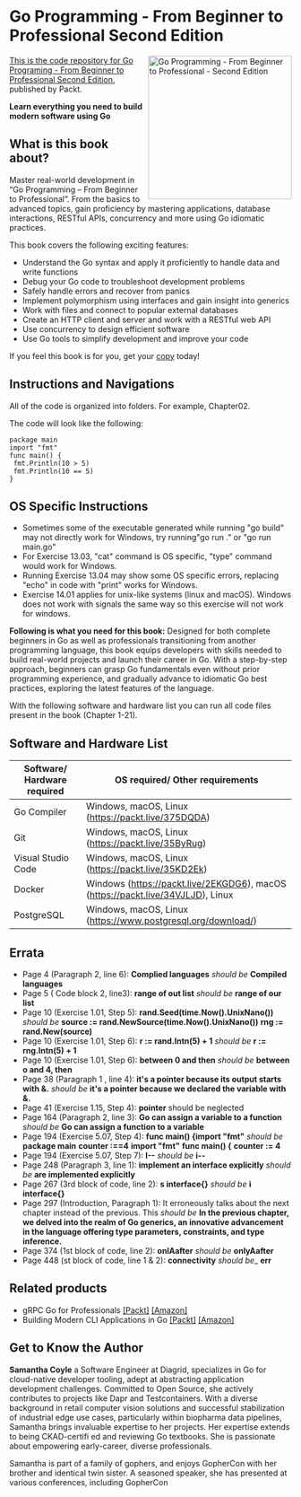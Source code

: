 # Go Programming - From Beginner to Professional Second Edition

<a href="https://www.packtpub.com/product/go-programming-from-beginner-to-professional-second-edition/9781803243054"> <img src="https://content.packt.com/B18621/cover_image_small.jpg" alt="Go Programming - From Beginner to Professional - Second Edition" itemprop="url" height="256px" align="right">

This is the code repository for [Go Programing - From Beginner to Professional Second Edition](https://www.packtpub.com/product/go-programming-from-beginner-to-professional-second-edition/9781803243054), published by Packt.

**Learn everything you need to build modern software using Go**

## What is this book about?
Master real-world development in “Go Programming – From Beginner to Professional”. From the basics to advanced topics, gain proficiency by mastering applications, database interactions, RESTful APIs, concurrency and more using Go idiomatic practices.
 
This book covers the following exciting features:
* Understand the Go syntax and apply it proficiently to handle data and write functions
* Debug your Go code to troubleshoot development problems
* Safely handle errors and recover from panics
* Implement polymorphism using interfaces and gain insight into generics
* Work with files and connect to popular external databases
* Create an HTTP client and server and work with a RESTful web API
* Use concurrency to design efficient software
* Use Go tools to simplify development and improve your code

If you feel this book is for you, get your [copy](https://a.co/d/b0BTbEk) today!

## Instructions and Navigations

All of the code is organized into folders. For example, Chapter02.

The code will look like the following:

```
package main
import "fmt"
func main() {
 fmt.Println(10 > 5)
 fmt.Println(10 == 5)
}
```

## OS Specific Instructions
* Sometimes some of the executable generated while running "go build" may not directly work for Windows, try running"go run ." or "go run main.go" 
* For Exercise 13.03, "cat" command is OS specific, "type" command would work for Windows.
* Running Exercise 13.04 may show some OS specific errors, replacing "echo" in code with "print" works for Windows.
* Exercise 14.01 applies for unix-like systems (linux and macOS). Windows does not work with signals the same way so this exercise will not work for windows. 

**Following is what you need for this book:**
Designed for both complete beginners in Go as well as professionals transitioning from another programming language, this book equips developers with skills needed to build real-world projects and launch their career in Go. With a step-by-step approach, beginners can grasp Go fundamentals even without prior programming experience, and gradually advance to idiomatic Go best practices, exploring the latest features of the language.

With the following software and hardware list you can run all code files present in the book (Chapter 1-21).

## Software and Hardware List
| Software/ Hardware required | OS required/ Other requirements |
| ------------------------------------ | ----------------------------------- |
| Go Compiler | Windows, macOS, Linux (https://packt.live/375DQDA) |
| Git | Windows, macOS, Linux (https://packt.live/35ByRug) |
| Visual Studio Code | Windows, macOS, Linux (https://packt.live/35KD2Ek) |
| Docker | Windows (https://packt.live/2EKGDG6), macOS (https://packt.live/34VJLJD), Linux |
| PostgreSQL | Windows, macOS, Linux (https://www.postgresql.org/download/) |

## Errata
* Page 4 (Paragraph 2, line 6): **Complied languages** _should be_ **Compiled languages**
* Page 5 ( Code block 2, line3): **range of out list** _should be_ **range of our list**
* Page 10 (Exercise 1.01, Step 5): **rand.Seed(time.Now().UnixNano())** _should be_ **source := rand.NewSource(time.Now().UnixNano())**
                                                                                    **rng := rand.New(source)**
* Page 10 (Exercise 1.01, Step 6): **r := rand.Intn(5) + 1** _should be_ **r := rng.Intn(5) + 1**
* Page 10 (Exercise 1.01, Step 6): **between 0 and then** _should be_ **between o and 4, then**                                 
* Page 38 (Paragraph 1 , line 4): **it's a pointer because its output starts with &.** _should be_ **it's a pointer because we declared the variable with &.**
* Page 41 (Exercise 1.15, Step 4): **pointer** should be neglected
* Page 164 (Paragraph 2, line 3): **Go can assign a variable to a function** _should be_ **Go can assign a function to a variable**
* Page 194 (Exercise 5.07, Step 4): **func main() {import "fmt"** _should be_ **package main**
                                    **counter :==4**                          **import "fmt"**
                                                                              **func main() {**
                                                                              **counter := 4**                              
* Page 194 (Exercise 5.07, Step 7): **I--** _should be_ **i--**
* Page 248 (Paragraph 3, line 1): **implement an interface explicitly** _should be_ **are implemented explicitly**
* Page 267 (3rd block of code, line 2): **s interface{}** _should be_ **i interface{}**
* Page 297 (Introduction, Paragraph 1): It erroneously talks about the next chapter instead of the previous. This _should be_ **In the previous chapter, we delved into the realm of Go generics, an innovative advancement in the language offering type parameters, constraints, and type inference.**
* Page 374 (1st block of code, line 2): **onlAafter** _should be_ **onlyAafter**
* Page 448 (st block of code, line 1 & 2): **connectivity** _should be__ **err**

## Related products
* gRPC Go for Professionals [[Packt]](https://www.packtpub.com/product/grpc-go-for-professionals/9781837638840) [[Amazon]](https://a.co/d/e8CWmQd)
* Building Modern CLI Applications in Go [[Packt]](https://www.packtpub.com/product/building-modern-cli-applications-in-go/9781804611654) [[Amazon]](https://a.co/d/7RhPoLY)

## Get to Know the Author
**Samantha Coyle**
a Software Engineer at Diagrid, specializes in Go for cloud-native developer tooling, adept at abstracting application development challenges. Committed to Open Source, she actively contributes to projects like Dapr and Testcontainers. With a diverse background in retail computer vision solutions and successful stabilization of industrial edge use cases, particularly within biopharma data pipelines, Samantha brings invaluable expertise to her projects. Her expertise extends to being CKAD-certifi ed and reviewing Go textbooks. She is passionate about empowering early-career, diverse professionals.

Samantha is part of a family of gophers, and enjoys GopherCon with her brother and identical twin sister. A seasoned speaker, she has presented at various conferences, including GopherCon

